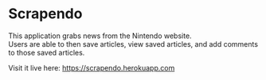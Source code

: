 # Scrapendo
This application grabs news from the Nintendo website.  
Users are able to then save articles, view saved articles, and add comments to those saved articles.

Visit it live here: https://scrapendo.herokuapp.com